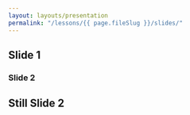 ```yaml
---
layout: layouts/presentation
permalink: "/lessons/{{ page.fileSlug }}/slides/"
---
```


<section>

# Slide 1

</section>

<section>

<section>

# Slide 2

</section>

<section>

## Still Slide 2

</section>

</section>
